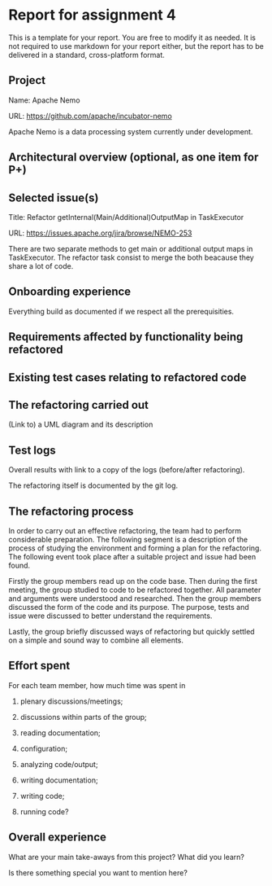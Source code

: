 # Report for assignment 4

This is a template for your report. You are free to modify it as needed.
It is not required to use markdown for your report either, but the report
has to be delivered in a standard, cross-platform format.

## Project

Name: Apache Nemo

URL: https://github.com/apache/incubator-nemo

Apache Nemo is a data processing system currently under development.

## Architectural overview (optional, as one item for P+)

## Selected issue(s)

Title: Refactor getInternal(Main/Additional)OutputMap in TaskExecutor

URL: https://issues.apache.org/jira/browse/NEMO-253

There are two separate methods to get main or additional output maps in TaskExecutor. The refactor task consist to merge the both beacause they share a lot of code.

## Onboarding experience

Everything build as documented if we respect all the prerequisities.


## Requirements affected by functionality being refactored

## Existing test cases relating to refactored code

## The refactoring carried out

(Link to) a UML diagram and its description

## Test logs

Overall results with link to a copy of the logs (before/after refactoring).

The refactoring itself is documented by the git log.

## The refactoring process
In order to carry out an effective refactoring, the team had to perform considerable preparation. The following segment is a description of the process of studying the environment and forming a plan for the refactoring. The following event took place after a suitable project and issue had been found.

Firstly the group members read up on the code base. Then during the first meeting, the group studied to code to be refactored together. All parameter and arguments were understood and researched. Then the group members discussed the form of the code and its purpose. The purpose, tests and issue were discussed to better understand the requirements.

Lastly, the group briefly discussed ways of refactoring but quickly settled on a simple and sound way to combine all elements.



## Effort spent

For each team member, how much time was spent in

1. plenary discussions/meetings;

2. discussions within parts of the group;

3. reading documentation;

4. configuration;

5. analyzing code/output;

6. writing documentation;

7. writing code;

8. running code?

## Overall experience

What are your main take-aways from this project? What did you learn?

Is there something special you want to mention here?
